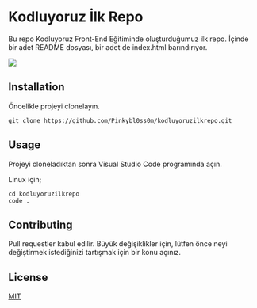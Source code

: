 # Kodluyoruz İlk Repo
Bu repo Kodluyoruz Front-End Eğitiminde oluşturduğumuz ilk repo. İçinde bir adet README dosyası, bir adet de index.html barındırıyor.

![](Screenshot_20231212_193354_Chrome.jpg)

## Installation
Öncelikle projeyi clonelayın.

    git clone https://github.com/Pinkybl0ss0m/kodluyoruzilkrepo.git
## Usage
Projeyi cloneladıktan sonra Visual Studio Code programında açın.

Linux için;

    cd kodluyoruzilkrepo
    code .
## Contributing
Pull requestler kabul edilir. Büyük değişiklikler için, lütfen önce neyi değiştirmek istediğinizi tartışmak için bir konu açınız.
## License
[MIT](https://choosealicense.com/licenses/mit/)